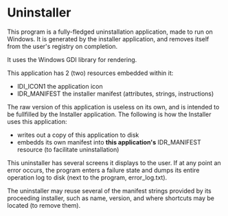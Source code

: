 # Uninstaller
This program is a fully-fledged uninstallation application, made to run on Windows. It is generated by the installer application, and removes itself from the user's registry on completion.

It uses the Windows GDI library for rendering.

This application has 2 (two) resources embedded within it:
  - IDI_ICON1		the application icon
  - IDR_MANIFEST	the installer manifest (attributes, strings, instructions)
    
The raw version of this application is useless on its own, and is intended to be fullfilled by the Installer application.
The following is how the Installer uses this application:
  - writes out a copy of this application to disk
  - embedds its own manifest into **this application's** IDR_MANIFEST resource (to facilitate uninstallation)
 
This uninstaller has several screens it displays to the user.
If at any point an error occurs, the program enters a failure state and dumps its entire operation log to disk (next to the program, error_log.txt).

The uninstaller may reuse several of the manifest strings provided by its proceeding installer, such as name, version, and where shortcuts may be located (to remove them).
